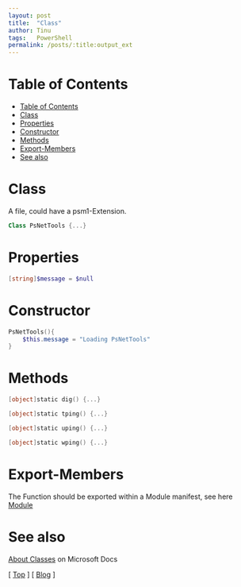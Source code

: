 ```yaml
---
layout: post
title:  "Class"
author: Tinu
tags:   PowerShell
permalink: /posts/:title:output_ext
---
```


# Table of Contents

- [Table of Contents](#table-of-contents)
- [Class](#class)
- [Properties](#properties)
- [Constructor](#constructor)
- [Methods](#methods)
- [Export-Members](#export-members)
- [See also](#see-also)

# Class

A file, could have a psm1-Extension.

````powershell
Class PsNetTools {...}
````

# Properties

````powershell
[string]$message = $null
````

# Constructor

````powershell
PsNetTools(){
    $this.message = "Loading PsNetTools"
}
````

# Methods

````powershell
[object]static dig() {...}

[object]static tping() {...}

[object]static uping() {...}

[object]static wping() {...}
````

# Export-Members

The Function should be exported within a Module manifest, see here [Module](/posts/module.html#export-members)

# See also

[About Classes](https://docs.microsoft.com/en-us/powershell/module/microsoft.powershell.core/about/about_classes?view=powershell-6) on Microsoft Docs

[ [Top](#table-of-contents) ] [ [Blog](../devops.html) ]